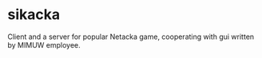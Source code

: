 # sikacka
Client and a server for popular Netacka game, cooperating with gui written by MIMUW employee.
